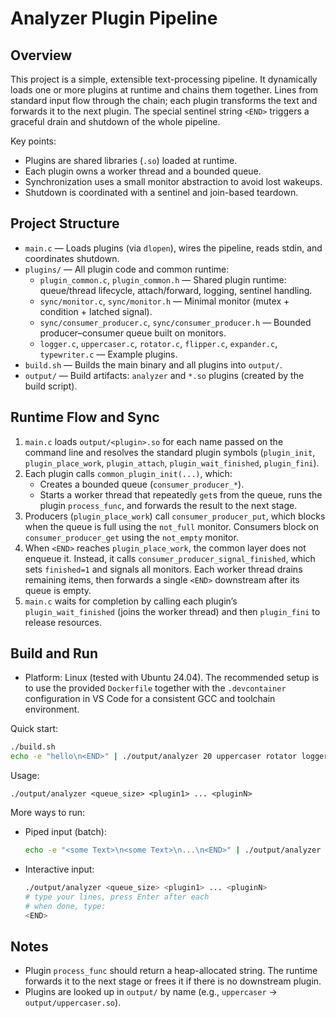 # Analyzer Plugin Pipeline

## Overview

This project is a simple, extensible text-processing pipeline. It dynamically loads one or more plugins at runtime and chains them together. Lines from standard input flow through the chain; each plugin transforms the text and forwards it to the next plugin. The special sentinel string `<END>` triggers a graceful drain and shutdown of the whole pipeline.

Key points:
- Plugins are shared libraries (`.so`) loaded at runtime.
- Each plugin owns a worker thread and a bounded queue.
- Synchronization uses a small monitor abstraction to avoid lost wakeups.
- Shutdown is coordinated with a sentinel and join-based teardown.

## Project Structure

- `main.c` — Loads plugins (via `dlopen`), wires the pipeline, reads stdin, and coordinates shutdown.
- `plugins/` — All plugin code and common runtime:
  - `plugin_common.c`, `plugin_common.h` — Shared plugin runtime: queue/thread lifecycle, attach/forward, logging, sentinel handling.
  - `sync/monitor.c`, `sync/monitor.h` — Minimal monitor (mutex + condition + latched signal).
  - `sync/consumer_producer.c`, `sync/consumer_producer.h` — Bounded producer–consumer queue built on monitors.
  - `logger.c`, `uppercaser.c`, `rotator.c`, `flipper.c`, `expander.c`, `typewriter.c` — Example plugins.
- `build.sh` — Builds the main binary and all plugins into `output/`.
- `output/` — Build artifacts: `analyzer` and `*.so` plugins (created by the build script).

## Runtime Flow and Sync

1. `main.c` loads `output/<plugin>.so` for each name passed on the command line and resolves the standard plugin symbols (`plugin_init`, `plugin_place_work`, `plugin_attach`, `plugin_wait_finished`, `plugin_fini`).
2. Each plugin calls `common_plugin_init(...)`, which:
   - Creates a bounded queue (`consumer_producer_*`).
   - Starts a worker thread that repeatedly `get`s from the queue, runs the plugin `process_func`, and forwards the result to the next stage.
3. Producers (`plugin_place_work`) call `consumer_producer_put`, which blocks when the queue is full using the `not_full` monitor. Consumers block on `consumer_producer_get` using the `not_empty` monitor.
4. When `<END>` reaches `plugin_place_work`, the common layer does not enqueue it. Instead, it calls `consumer_producer_signal_finished`, which sets `finished=1` and signals all monitors. Each worker thread drains remaining items, then forwards a single `<END>` downstream after its queue is empty.
5. `main.c` waits for completion by calling each plugin’s `plugin_wait_finished` (joins the worker thread) and then `plugin_fini` to release resources.

## Build and Run

- Platform: Linux (tested with Ubuntu 24.04). The recommended setup is to use the provided `Dockerfile` together with the `.devcontainer` configuration in VS Code for a consistent GCC and toolchain environment.

Quick start:
```sh
./build.sh
echo -e "hello\n<END>" | ./output/analyzer 20 uppercaser rotator logger
```

Usage:
```text
./output/analyzer <queue_size> <plugin1> ... <pluginN>
```

More ways to run:
- Piped input (batch):
  ```sh
  echo -e "<some Text>\n<some Text>\n...\n<END>" | ./output/analyzer <queue_size> <plugin1> ... <pluginN>
  ```
- Interactive input:
  ```sh
  ./output/analyzer <queue_size> <plugin1> ... <pluginN>
  # type your lines, press Enter after each
  # when done, type:
  <END>
  ```

## Notes

- Plugin `process_func` should return a heap-allocated string. The runtime forwards it to the next stage or frees it if there is no downstream plugin.
- Plugins are looked up in `output/` by name (e.g., `uppercaser` → `output/uppercaser.so`).
